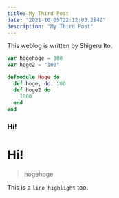 ```yaml
---
title: My Third Post
date: "2021-10-05T22:12:03.284Z"
description: "My Third Post"
---
```


This weblog is written by Shigeru Ito.

```javascript
var hogehoge = 100
var hoge2 = "100"
```

```elixir:title=sample_code.exs
defmodule Hoge do
  def hoge, do: 100
  def hoge2 do
    1000
  end
end
```

### Hi!

# Hi!

> hogehoge


This is a `line highlight` too.